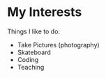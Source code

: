 # My Interests

Things I like to do:

* Take Pictures (photography)
* Skateboard 
* Coding
* Teaching